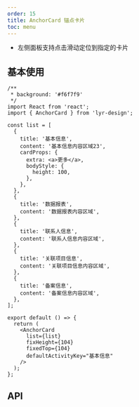 ```yaml
---
order: 15
title: AnchorCard 锚点卡片
toc: menu
---
```


<Alert>

- 左侧面板支持点击滑动定位到指定的卡片

</Alert>

## 基本使用

```tsx
/**
 * background: '#f6f7f9'
 */
import React from 'react';
import { AnchorCard } from 'lyr-design';

const list = [
  {
    title: '基本信息',
    content: '基本信息内容区域23',
    cardProps: {
      extra: <a>更多</a>,
      bodyStyle: {
        height: 100,
      },
    },
  },
  {
    title: '数据报表',
    content: '数据报表内容区域',
  },
  {
    title: '联系人信息',
    content: '联系人信息内容区域',
  },
  {
    title: '关联项目信息',
    content: '关联项目信息内容区域',
  },
  {
    title: '备案信息',
    content: '备案信息内容区域',
  },
];

export default () => {
  return (
    <AnchorCard
      list={list}
      fixHeight={104}
      fixedTop={104}
      defaultActivityKey="基本信息"
    />
  );
};
```

## API

<API src="../../src/anchor-card/index.tsx" hideTitle></API>
